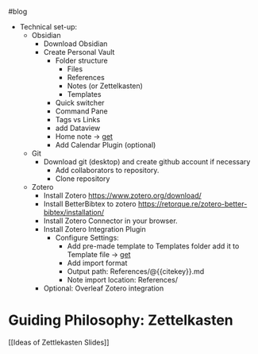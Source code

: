 #blog
- Technical set-up: 
	- Obsidian
		- Download Obsidian
		- Create Personal Vault
			- Folder structure
				- Files
				- References
				- Notes (or Zettelkasten)
				- Templates
			- Quick switcher
			- Command Pane
			- Tags vs Links
			- add Dataview
			- Home note ->  [get](https://raw.githubusercontent.com/mscott99/matthewscott-blog/main/files/Simplified%20Home%20Note.md)
			- Add Calendar Plugin (optional)
	- Git
		- Download git (desktop) and create github account if necessary
			- Add collaborators to repository.
			- Clone repository
	- Zotero
		- Install Zotero https://www.zotero.org/download/
		- Install BetterBibtex to zotero https://retorque.re/zotero-better-bibtex/installation/
		- Install Zotero Connector in your browser.
		- Install Zotero Integration Plugin
			- Configure Settings: 
				- Add pre-made template to Templates folder add it to Template file -> [get](https://raw.githubusercontent.com/mscott99/matthewscott-blog/main/files/Zotero_Template.md)
				- Add import format
				- Output path: References/@{{citekey}}.md
				- Note import location: References/
		- Optional: Overleaf Zotero integration

# Guiding Philosophy: Zettelkasten
[[Ideas of Zettlekasten Slides]]